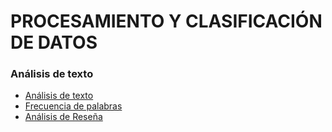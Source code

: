 # PROCESAMIENTO Y CLASIFICACIÓN DE DATOS

### Análisis de texto 
- [Análisis de texto](https://github.com/LeslyeHdz13/PCD/blob/main/Tareas/An%C3%A1lisis%20de%20texto/LMHB_An%C3%A1lisis_de_Texto.pdf)
- [Frecuencia de palabras](https://github.com/LeslyeHdz13/PCD/blob/main/Participaci%C3%B3n/Clase_01/Frecuencia_palabras___AnalisisDeTexto_Libro.ipynb)
- [Análisis de Reseña](https://github.com/LeslyeHdz13/PCD/blob/main/Tareas/An%C3%A1lisis%20de%20texto/LMHB_AnalisisTexto_Rese%C3%B1a.pdf)


